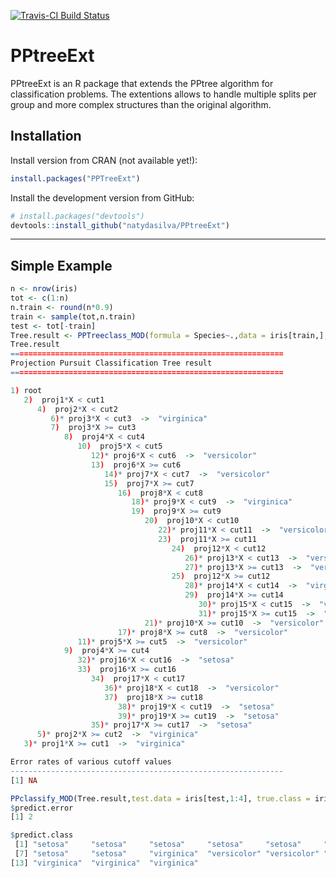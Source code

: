 
<!-- README.md is generated from README.Rmd. Please edit that file -->
[![Travis-CI Build Status](https://travis-ci.org/natydasilva/PPtreeExt.svg?branch=master)](https://travis-ci.org/natydasilva/PPtreeExt)

# PPtreeExt
PPtreeExt is an R package that extends the PPtree algorithm  for classification problems. The extentions allows 
to handle multiple splits per group and more complex structures than the original algorithm. 


## Installation

Install version from CRAN (not available yet!): 

```r
install.packages("PPTreeExt")
```

Install the development version from GitHub:
```r
# install.packages("devtools")
devtools::install_github("natydasilva/PPtreeExt")
```
---

## Simple Example

```r
n <- nrow(iris)
tot <- c(1:n)
n.train <- round(n*0.9)
train <- sample(tot,n.train)
test <- tot[-train]
Tree.result <- PPTreeclass_MOD(formula = Species~.,data = iris[train,],PPmethod = "LDA")
Tree.result
============================================================= 
Projection Pursuit Classification Tree result 
=============================================================

1) root
   2)  proj1*X < cut1
      4)  proj2*X < cut2
         6)* proj3*X < cut3  ->  "virginica"
         7)  proj3*X >= cut3
            8)  proj4*X < cut4
               10)  proj5*X < cut5
                  12)* proj6*X < cut6  ->  "versicolor"
                  13)  proj6*X >= cut6
                     14)* proj7*X < cut7  ->  "versicolor"
                     15)  proj7*X >= cut7
                        16)  proj8*X < cut8
                           18)* proj9*X < cut9  ->  "virginica"
                           19)  proj9*X >= cut9
                              20)  proj10*X < cut10
                                 22)* proj11*X < cut11  ->  "versicolor"
                                 23)  proj11*X >= cut11
                                    24)  proj12*X < cut12
                                       26)* proj13*X < cut13  ->  "versicolor"
                                       27)* proj13*X >= cut13  ->  "versicolor"
                                    25)  proj12*X >= cut12
                                       28)* proj14*X < cut14  ->  "virginica"
                                       29)  proj14*X >= cut14
                                          30)* proj15*X < cut15  ->  "virginica"
                                          31)* proj15*X >= cut15  ->  "virginica"
                              21)* proj10*X >= cut10  ->  "versicolor"
                        17)* proj8*X >= cut8  ->  "versicolor"
               11)* proj5*X >= cut5  ->  "versicolor"
            9)  proj4*X >= cut4
               32)* proj16*X < cut16  ->  "setosa"
               33)  proj16*X >= cut16
                  34)  proj17*X < cut17
                     36)* proj18*X < cut18  ->  "versicolor"
                     37)  proj18*X >= cut18
                        38)* proj19*X < cut19  ->  "setosa"
                        39)* proj19*X >= cut19  ->  "setosa"
                  35)* proj17*X >= cut17  ->  "setosa"
      5)* proj2*X >= cut2  ->  "virginica"
   3)* proj1*X >= cut1  ->  "virginica"

Error rates of various cutoff values 
-------------------------------------------------------------
[1] NA

PPclassify_MOD(Tree.result,test.data = iris[test,1:4], true.class = iris[test,5])
$predict.error
[1] 2

$predict.class
 [1] "setosa"     "setosa"     "setosa"     "setosa"     "setosa"     "setosa"    
 [7] "setosa"     "setosa"     "virginica"  "versicolor" "versicolor" "setosa"    
[13] "virginica"  "virginica"  "virginica" 

```


